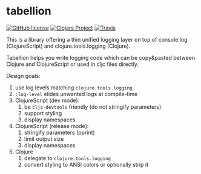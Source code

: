 # tabellion

[![GitHub license](https://img.shields.io/github/license/binaryage/tabellion.svg)](license.txt) 
[![Clojars Project](https://img.shields.io/clojars/v/binaryage/tabellion.svg)](https://clojars.org/binaryage/tabellion) 
[![Travis](https://img.shields.io/travis/binaryage/tabellion.svg)](https://travis-ci.org/binaryage/tabellion) 
 
This is a library offering a thin unified logging layer on top of console.log (ClojureScript) and clojure.tools.logging (Clojure).

Tabellion helps you write logging code which can be copy&pasted between Clojure and ClojureScript or used in cljc files directly.

Design goals:

  1. use log levels matching `clojure.tools.logging`
  1. `:log-level` elides unwanted logs at compile-time
  1. ClojureScript (dev mode):
     1. be `cljs-devtools` friendly (do not stringify parameters)
     1. support styling
     1. display namespaces
  1. ClojureScript (release mode):
     1. stringify parameters (pprint)
     1. limit output size
     1. display namespaces
  1. Clojure
     1. delegate to `clojure.tools.logging`
     1. convert styling to ANSI colors or optionally strip it
